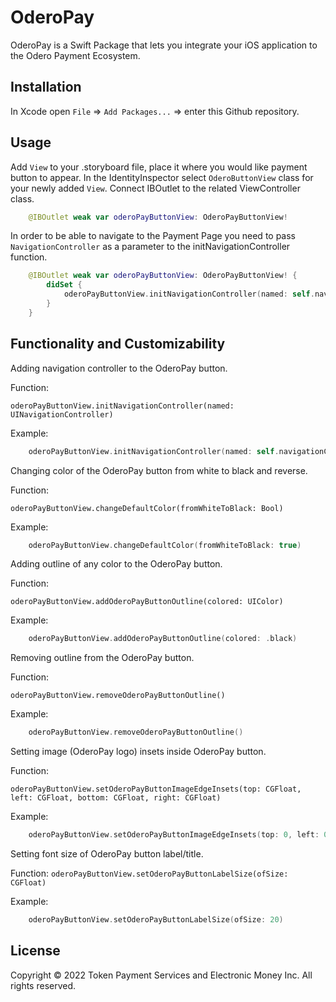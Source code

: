 # OderoPay

OderoPay is a Swift Package that lets you integrate your iOS application to the Odero Payment Ecosystem.

## Installation

In Xcode open `File` => `Add Packages...` => enter this Github repository.

## Usage

Add `View` to your .storyboard file, place it where you would like payment button to appear. In the
IdentityInspector select `OderoButtonView` class for your newly added `View`. Connect IBOutlet
to the related ViewController class.
 
```swift
    @IBOutlet weak var oderoPayButtonView: OderoPayButtonView!
```
In order to be able to navigate to the Payment Page you need to pass `NavigationController` as a parameter
to the initNavigationController function.

```swift
    @IBOutlet weak var oderoPayButtonView: OderoPayButtonView! {
        didSet {
            oderoPayButtonView.initNavigationController(named: self.navigationController!)
        }
    }
```

## Functionality and Customizability

Adding navigation controller to the OderoPay button.

Function:

`oderoPayButtonView.initNavigationController(named: UINavigationController)`

Example:

```swift
    oderoPayButtonView.initNavigationController(named: self.navigationController!)
```

Changing color of the OderoPay button from white to black and reverse.

Function:

`oderoPayButtonView.changeDefaultColor(fromWhiteToBlack: Bool)`

Example:

```swift
    oderoPayButtonView.changeDefaultColor(fromWhiteToBlack: true)
```

Adding outline of any color to the OderoPay button.

Function:

`oderoPayButtonView.addOderoPayButtonOutline(colored: UIColor)`

Example:

```swift
    oderoPayButtonView.addOderoPayButtonOutline(colored: .black)
```

Removing outline from the OderoPay button.

Function:

`oderoPayButtonView.removeOderoPayButtonOutline()`

Example:

```swift
    oderoPayButtonView.removeOderoPayButtonOutline()
```
      
Setting image (OderoPay logo) insets inside OderoPay button.

Function:

`oderoPayButtonView.setOderoPayButtonImageEdgeInsets(top: CGFloat, left: CGFloat, bottom: CGFloat, right: CGFloat)`

Example:

```swift
    oderoPayButtonView.setOderoPayButtonImageEdgeInsets(top: 0, left: 0, bottom: -5, right: 5)
```

Setting font size of OderoPay button label/title.

Function:
`oderoPayButtonView.setOderoPayButtonLabelSize(ofSize: CGFloat)`

Example:

```swift
    oderoPayButtonView.setOderoPayButtonLabelSize(ofSize: 20)
```

## License

Copyright © 2022 Token Payment Services and Electronic Money Inc. All rights reserved.
